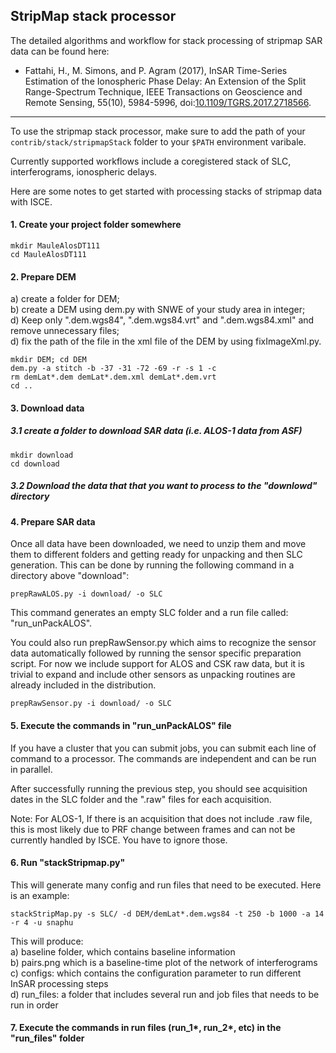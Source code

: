 ## StripMap stack processor

The detailed algorithms and workflow for stack processing of stripmap SAR data can be found here:

+ Fattahi, H., M. Simons, and P. Agram (2017), InSAR Time-Series Estimation of the Ionospheric Phase Delay: An Extension of the Split Range-Spectrum Technique, IEEE Transactions on Geoscience and Remote Sensing, 55(10), 5984-5996, doi:[10.1109/TGRS.2017.2718566](https://ieeexplore.ieee.org/abstract/document/7987747/).

-----------------------------------

To use the stripmap stack processor, make sure to add the path of your `contrib/stack/stripmapStack` folder to your `$PATH` environment varibale.

Currently supported workflows include a coregistered stack of SLC, interferograms, ionospheric delays.

Here are some notes to get started with processing stacks of stripmap data with ISCE.

#### 1. Create your project folder somewhere   

```
mkdir MauleAlosDT111
cd MauleAlosDT111
```

#### 2. Prepare DEM    
a) create a folder for DEM;    
b) create a DEM using dem.py with SNWE of your study area in integer;   
d) Keep only ".dem.wgs84", ".dem.wgs84.vrt" and ".dem.wgs84.xml" and remove unnecessary files;    
d) fix the path of the file in the xml file of the DEM by using fixImageXml.py.   

```
mkdir DEM; cd DEM
dem.py -a stitch -b -37 -31 -72 -69 -r -s 1 -c
rm demLat*.dem demLat*.dem.xml demLat*.dem.vrt
cd ..
```

#### 3. Download data    

##### 3.1 create a folder to download SAR data (i.e. ALOS-1 data from ASF)   

```
mkdir download
cd download
```

##### 3.2 Download the data that that you want to process to the "downlowd" directory   

#### 4. Prepare SAR data    

Once all data have been downloaded, we need to unzip them and move them to different folders and getting ready for unpacking and then SLC generation. This can be done by running the following command in a directory above "download":

```
prepRawALOS.py -i download/ -o SLC
```

This command generates an empty SLC folder and a run file called: "run_unPackALOS".    

You could also run prepRawSensor.py which aims to recognize the sensor data automatically followed by running the sensor specific preparation script. For now we include support for ALOS and CSK raw data, but it is trivial to expand and include other sensors as unpacking routines are already included in the distribution.

```
prepRawSensor.py -i download/ -o SLC
```

#### 5. Execute the commands in "run_unPackALOS" file   

If you have a cluster that you can submit jobs, you can submit each line of command to a processor. The commands are independent and can be run in parallel.    

After successfully running the previous step, you should see acquisition dates in the SLC folder and the ".raw" files for each acquisition.    

Note: For ALOS-1, If there is an acquisition that does not include .raw file, this is most likely due to PRF change between frames and can not be currently handled by ISCE. You have to ignore those.    

#### 6. Run "stackStripmap.py"   

This will generate many config and run files that need to be executed. Here is an example:    

```
stackStripMap.py -s SLC/ -d DEM/demLat*.dem.wgs84 -t 250 -b 1000 -a 14 -r 4 -u snaphu
```

This will produce:    
a) baseline folder, which contains baseline information   
b) pairs.png which is a baseline-time plot of the network of interferograms      
c) configs: which contains the configuration parameter to run different InSAR processing steps   
d) run_files: a folder that includes several run and job files that needs to be run in order    

#### 7. Execute the commands in run files (run_1*, run_2*, etc) in the "run_files" folder   
